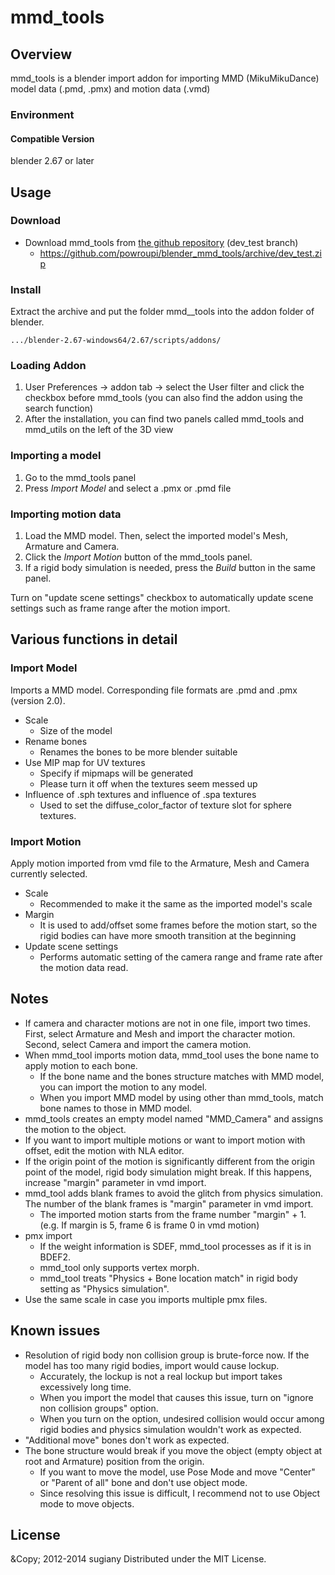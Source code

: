 mmd_tools
===========

Overview
----
mmd_tools is a blender import addon for importing MMD (MikuMikuDance) model data (.pmd, .pmx) and motion data (.vmd)

### Environment

#### Compatible Version
blender 2.67 or later

Usage
---------
### Download

* Download mmd_tools from [the github repository](https://github.com/powroupi/blender_mmd_tools/tree/dev_test) (dev_test branch)
    * https://github.com/powroupi/blender_mmd_tools/archive/dev_test.zip

### Install
Extract the archive and put the folder mmd__tools into the addon folder of blender.

    .../blender-2.67-windows64/2.67/scripts/addons/

### Loading Addon
1. User Preferences -> addon tab -> select the User filter and click the checkbox before mmd_tools (you can also find the addon using the search function)
2. After the installation, you can find two panels called mmd_tools and mmd_utils on the left of the 3D view

### Importing a model
1. Go to the mmd_tools panel
2. Press _Import Model_ and select a .pmx or .pmd file


### Importing motion data
1. Load the MMD model. Then, select the imported model's Mesh, Armature and Camera.
2. Click the _Import Motion_ button of the mmd_tools panel.
3. If a rigid body simulation is needed, press the _Build_ button in the same panel.

Turn on "update scene settings" checkbox to automatically update scene settings such as frame range after the motion import.


Various functions in detail
-------------------------------
### Import Model
Imports a MMD model. Corresponding file formats are .pmd and .pmx (version 2.0).

* Scale
    * Size of the model
* Rename bones
    * Renames the bones to be more blender suitable
* Use MIP map for UV textures
    * Specify if mipmaps will be generated
    * Please turn it off when the textures seem messed up
* Influence of .sph textures and influence of .spa textures
    * Used to set the diffuse_color_factor of texture slot for sphere textures.

### Import Motion
Apply motion imported from vmd file to the Armature, Mesh and Camera currently selected.
* Scale
    * Recommended to make it the same as the imported model's scale
* Margin
    * It is used to add/offset some frames before the motion start, so the rigid bodies can have more smooth transition at the beginning
* Update scene settings
    * Performs automatic setting of the camera range and frame rate after the motion data read.


Notes
------
* If camera and character motions are not in one file, import two times. First, select Armature and Mesh and import the character motion. Second, select Camera and import the camera motion.
* When mmd_tool imports motion data, mmd_tool uses the bone name to apply motion to each bone.
    * If the bone name and the bones structure matches with MMD model, you can import the motion to any model.
    * When you import MMD model by using other than mmd_tools, match bone names to those in MMD model.
* mmd_tools creates an empty model named "MMD_Camera" and assigns the motion to the object.
* If you want to import multiple motions or want to import motion with offset, edit the motion with NLA editor.
* If the origin point of the motion is significantly different from the origin point of the model, rigid body simulation might break. If this happens, increase "margin" parameter in vmd import.
* mmd_tool adds blank frames to avoid the glitch from physics simulation. The number of the blank frames is "margin" parameter in vmd import.
    * The imported motion starts from the frame number "margin" + 1. (e.g. If margin is 5, frame 6 is frame 0 in vmd motion)
* pmx import
    * If the weight information is SDEF, mmd_tool processes as if it is in BDEF2.
    * mmd_tool only supports vertex morph.
    * mmd_tool treats "Physics + Bone location match" in rigid body setting as "Physics simulation".
* Use the same scale in case you imports multiple pmx files.


Known issues
----------
* Resolution of rigid body non collision group is brute-force now. If the model has too many rigid bodies, import would cause lockup.
    * Accurately, the lockup is not a real lockup but import takes excessively long time.
    * When you import the model that causes this issue, turn on "ignore non collision groups" option.
    * When you turn on the option, undesired collision would occur among rigid bodies and physics simulation wouldn't work as expected.
* "Additional move" bones don't work as expected.
* The bone structure would break if you move the object (empty object at root and Armature) position from the origin.
    * If you want to move the model, use Pose Mode and move "Center" or "Parent of all" bone and don't use object mode.
    * Since resolving this issue is difficult, I recommend not to use Object mode to move objects.
    
    
License
----------
&Copy; 2012-2014 sugiany
Distributed under the MIT License.
